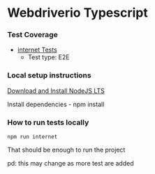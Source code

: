 # Webdriverio Typescript

### Test Coverage

- [internet Tests](./test/specs/internet/)
  - Test type: E2E

### Local setup instructions

[Download and Install NodeJS LTS](https://nodejs.org/en/download/)

Install dependencies - npm install

### How to run tests locally

`npm run internet`

That should be enough to run the project

pd: this may change as more test are added
